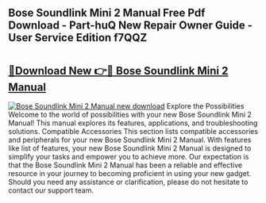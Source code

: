 ## Bose Soundlink Mini 2 Manual Free Pdf Download - Part-huQ New Repair Owner Guide - User Service Edition f7QQZ

# <h2><a href="http://bc14311.oget.top/?id=Bose+Soundlink+Mini+2+Manual">🔗Download New 👉🔴 Bose Soundlink Mini 2 Manual</a></h2>

[![Bose Soundlink Mini 2 Manual new download](https://i.imgur.com/5g1atiW.png)](http://bc14311.oget.top/?id=Bose+Soundlink+Mini+2+Manual)
Explore the Possibilities Welcome to the world of possibilities with your new Bose Soundlink Mini 2 Manual! This manual explores its features, applications, and troubleshooting solutions. Compatible Accessories This section lists compatible accessories and peripherals for your new Bose Soundlink Mini 2 Manual. With features like list of features, your new Bose Soundlink Mini 2 Manual is designed to simplify your tasks and empower you to achieve more. Our expectation is that the Bose Soundlink Mini 2 Manual has been a reliable and effective resource in your journey to becoming proficient in using your new gadget. Should you need any assistance or clarification, please do not hesitate to contact our support team.
